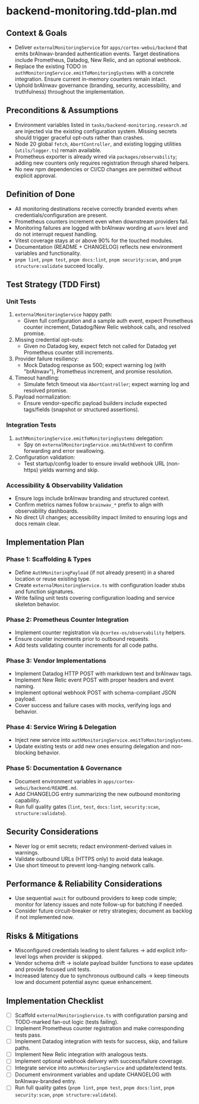 # backend-monitoring.tdd-plan.md

## Context & Goals

- Deliver `externalMonitoringService` for `apps/cortex-webui/backend` that emits brAInwav-branded authentication events.
   Target destinations include Prometheus, Datadog, New Relic, and an optional webhook.
- Replace the existing TODO in `authMonitoringService.emitToMonitoringSystems` with a concrete integration.
   Ensure current in-memory counters remain intact.
- Uphold brAInwav governance (branding, security, accessibility, and truthfulness) throughout the implementation.

## Preconditions & Assumptions

- Environment variables listed in `tasks/backend-monitoring.research.md` are injected via the existing configuration system.
   Missing secrets should trigger graceful opt-outs rather than crashes.
- Node 20 global `fetch`, `AbortController`, and existing logging utilities (`utils/logger.ts`) remain available.
- Prometheus exporter is already wired via `packages/observability`; adding new counters only requires registration through shared helpers.
- No new npm dependencies or CI/CD changes are permitted without explicit approval.

## Definition of Done

- All monitoring destinations receive correctly branded events when credentials/configuration are present.
- Prometheus counters increment even when downstream providers fail.
- Monitoring failures are logged with brAInwav wording at `warn` level and do not interrupt request handling.
- Vitest coverage stays at or above 90% for the touched modules.
- Documentation (README + CHANGELOG) reflects new environment variables and functionality.
- `pnpm lint`, `pnpm test`, `pnpm docs:lint`, `pnpm security:scan`, and `pnpm structure:validate` succeed locally.

## Test Strategy (TDD First)

### Unit Tests

1. `externalMonitoringService` happy path:
   - Given full configuration and a sample auth event, expect Prometheus counter increment, Datadog/New Relic webhook calls, and resolved promise.
2. Missing credential opt-outs:
   - Given no Datadog key, expect fetch not called for Datadog yet Prometheus counter still increments.
3. Provider failure resiliency:
   - Mock Datadog response as 500; expect warning log (with "brAInwav"), Prometheus increment, and promise resolution.
4. Timeout handling:
   - Simulate fetch timeout via `AbortController`; expect warning log and resolved promise.
5. Payload normalization:
   - Ensure vendor-specific payload builders include expected tags/fields (snapshot or structured assertions).

### Integration Tests

1. `authMonitoringService.emitToMonitoringSystems` delegation:
   - Spy on `externalMonitoringService.emitAuthEvent` to confirm forwarding and error swallowing.
2. Configuration validation:
   - Test startup/config loader to ensure invalid webhook URL (non-https) yields warning and skip.

### Accessibility & Observability Validation

- Ensure logs include brAInwav branding and structured context.
- Confirm metrics names follow `brainwav_*` prefix to align with observability dashboards.
- No direct UI changes; accessibility impact limited to ensuring logs and docs remain clear.

## Implementation Plan

### Phase 1: Scaffolding & Types

- Define `AuthMonitoringPayload` (if not already present) in a shared location or reuse existing type.
- Create `externalMonitoringService.ts` with configuration loader stubs and function signatures.
- Write failing unit tests covering configuration loading and service skeleton behavior.

### Phase 2: Prometheus Counter Integration

- Implement counter registration via `@cortex-os/observability` helpers.
- Ensure counter increments prior to outbound requests.
- Add tests validating counter increments for all code paths.

### Phase 3: Vendor Implementations

- Implement Datadog HTTP POST with markdown text and brAInwav tags.
- Implement New Relic event POST with proper headers and event naming.
- Implement optional webhook POST with schema-compliant JSON payload.
- Cover success and failure cases with mocks, verifying logs and behavior.

### Phase 4: Service Wiring & Delegation

- Inject new service into `authMonitoringService.emitToMonitoringSystems`.
- Update existing tests or add new ones ensuring delegation and non-blocking behavior.

### Phase 5: Documentation & Governance

- Document environment variables in `apps/cortex-webui/backend/README.md`.
- Add CHANGELOG entry summarizing the new outbound monitoring capability.
- Run full quality gates (`lint`, `test`, `docs:lint`, `security:scan`, `structure:validate`).

## Security Considerations

- Never log or emit secrets; redact environment-derived values in warnings.
- Validate outbound URLs (HTTPS only) to avoid data leakage.
- Use short timeout to prevent long-hanging network calls.

## Performance & Reliability Considerations

- Use sequential `await` for outbound providers to keep code simple; monitor for latency issues and note follow-up for batching if needed.
- Consider future circuit-breaker or retry strategies; document as backlog if not implemented now.

## Risks & Mitigations

- Misconfigured credentials leading to silent failures → add explicit info-level logs when provider is skipped.
- Vendor schema drift → isolate payload builder functions to ease updates and provide focused unit tests.
- Increased latency due to synchronous outbound calls → keep timeouts low and document potential async queue enhancement.

## Implementation Checklist

- [ ] Scaffold `externalMonitoringService.ts` with configuration parsing and TODO-marked fan-out logic (tests failing).
- [ ] Implement Prometheus counter registration and make corresponding tests pass.
- [ ] Implement Datadog integration with tests for success, skip, and failure paths.
- [ ] Implement New Relic integration with analogous tests.
- [ ] Implement optional webhook delivery with success/failure coverage.
- [ ] Integrate service into `authMonitoringService` and update/extend tests.
- [ ] Document environment variables and update CHANGELOG with brAInwav-branded entry.
- [ ] Run full quality gates (`pnpm lint`, `pnpm test`, `pnpm docs:lint`, `pnpm security:scan`, `pnpm structure:validate`).
